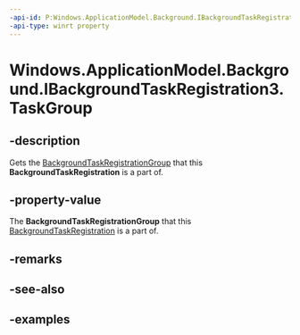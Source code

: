 ```yaml
---
-api-id: P:Windows.ApplicationModel.Background.IBackgroundTaskRegistration3.TaskGroup
-api-type: winrt property
---
```


<!-- Property syntax.
public BackgroundTaskRegistrationGroup TaskGroup { get; }
-->

# Windows.ApplicationModel.Background.IBackgroundTaskRegistration3.TaskGroup

## -description
Gets the [BackgroundTaskRegistrationGroup](backgroundtaskregistrationgroup.md) that this **BackgroundTaskRegistration** is a part of.

## -property-value
The **BackgroundTaskRegistrationGroup** that this [BackgroundTaskRegistration](backgroundtaskregistration.md) is a part of.

## -remarks

## -see-also

## -examples
